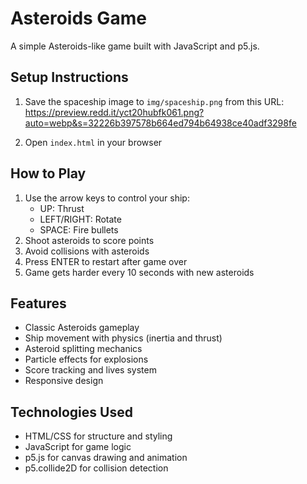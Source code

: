 # Asteroids Game

A simple Asteroids-like game built with JavaScript and p5.js.

## Setup Instructions

1. Save the spaceship image to `img/spaceship.png` from this URL:
   https://preview.redd.it/yct20hubfk061.png?auto=webp&s=32226b397578b664ed794b64938ce40adf3298fe

2. Open `index.html` in your browser

## How to Play

1. Use the arrow keys to control your ship:
   - UP: Thrust
   - LEFT/RIGHT: Rotate
   - SPACE: Fire bullets
2. Shoot asteroids to score points
3. Avoid collisions with asteroids
4. Press ENTER to restart after game over
5. Game gets harder every 10 seconds with new asteroids

## Features

- Classic Asteroids gameplay
- Ship movement with physics (inertia and thrust)
- Asteroid splitting mechanics
- Particle effects for explosions
- Score tracking and lives system
- Responsive design

## Technologies Used

- HTML/CSS for structure and styling
- JavaScript for game logic
- p5.js for canvas drawing and animation
- p5.collide2D for collision detection